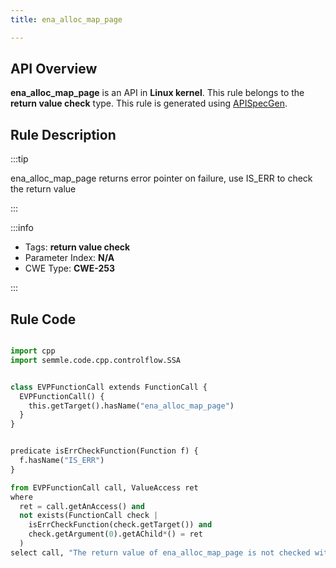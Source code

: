 ```yaml
---
title: ena_alloc_map_page

---
```



## API Overview
**ena_alloc_map_page** is an API in **Linux kernel**. This rule belongs to the **return value check** type. This rule is generated using [APISpecGen](../../tools/APISpecGen).
## Rule Description

:::tip

ena_alloc_map_page returns error pointer on failure, use IS_ERR to check the return value

:::

:::info

- Tags: **return value check**
- Parameter Index: **N/A**
- CWE Type: **CWE-253**

:::

## Rule Code
```python

import cpp
import semmle.code.cpp.controlflow.SSA


class EVPFunctionCall extends FunctionCall {
  EVPFunctionCall() {
    this.getTarget().hasName("ena_alloc_map_page")
  }
}


predicate isErrCheckFunction(Function f) {
  f.hasName("IS_ERR") 
}

from EVPFunctionCall call, ValueAccess ret
where
  ret = call.getAnAccess() and
  not exists(FunctionCall check |
    isErrCheckFunction(check.getTarget()) and
    check.getArgument(0).getAChild*() = ret
  )
select call, "The return value of ena_alloc_map_page is not checked with IS_ERR."
    
```